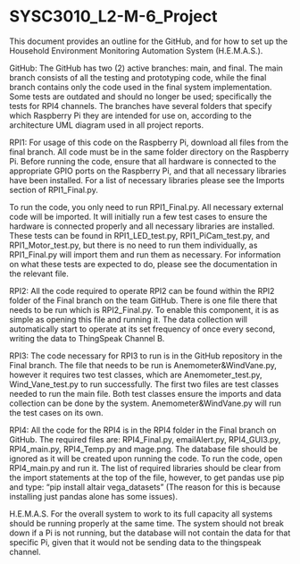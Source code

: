 # SYSC3010_L2-M-6_Project

This document provides an outline for the GitHub, and for how to set up the Household Environment Monitoring Automation System (H.E.M.A.S.).

GitHub: 
	The GitHub has two (2) active branches: main, and final.  The main branch consists of all the testing and prototyping code, while the final branch contains only the code used in the final system implementation. Some tests are outdated and should no longer be used; specifically the tests for RPI4 channels.  The branches have several folders that specify which Raspberry Pi they are intended for use on, according to the architecture UML diagram used in all project reports.  

RPI1: 
	For usage of this code on the Raspberry Pi, download all files from the final branch.  All code must be in the same folder directory on the Raspberry Pi.  Before running the code, ensure that all hardware is connected to the appropriate GPIO ports on the Raspberry Pi, and that all necessary libraries have been installed.  For a list of necessary libraries please see the Imports section of RPI1_Final.py.  

To run the code, you only need to run RPI1_Final.py.  All necessary external code will be imported.  It will initially run a few test cases to ensure the hardware is connected properly and all necessary libraries are installed.  These tests can be found in RPI1_LED_test.py, RPI1_PiCam_test.py, and RPI1_Motor_test.py, but there is no need to run them individually, as RPI1_Final.py will import them and run them as necessary.  For information on what these tests are expected to do, please see the documentation in the relevant file.  

RPI2:
	All the code required to operate RPI2 can be found within the RPI2 folder of the Final branch on the team GitHub. There is one file there that needs to be run which is RPI2_Final.py. To enable this component, it is as simple as opening this file and running it. The data collection will automatically start to operate at its set frequency of once every second, writing the data to ThingSpeak Channel B.

RPI3:
	The code necessary for RPI3 to run is in the GitHub repository in the Final branch. The file that needs to be run is Anemometer&WindVane.py, however it requires two test classes, which are Anemometer_test.py, Wind_Vane_test.py to run successfully. The first two files are test classes needed to run the main file. Both test classes ensure the imports and data collection can be done by the system. Anemometer&WindVane.py will run the test cases on its own. 

RPI4:
	All the code for the RPI4 is in the RPI4 folder in the Final branch on GitHub. The required files are: RPI4_Final.py, emailAlert.py, RPI4_GUI3.py, RPI4_main.py, RPI4_Temp.py and mage.png. The database file should be ignored as it will be created upon running the code. To run the code, open RPI4_main.py and run it. The list of required libraries should be clear from the import statements at the top of the file, however, to get pandas use pip and type: “pip install altair vega_datasets” (The reason for this is because installing just pandas alone has some issues).

H.E.M.A.S.
	For the overall system to work to its full capacity all systems should be running properly at the same time.   The system should not break down if a Pi is not running, but the database will not contain the data for that specific Pi, given that it would not be sending data to the thingspeak channel.
